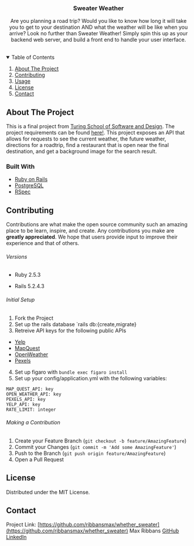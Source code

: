   <h3 align="center">Sweater Weather</h3>

  <p align="center">
    Are you planning a road trip? Would you like to know how long it will take you to get to your destination AND what the weather will be like when you arrive? Look no further than Sweater Weather! Simply spin this up as your backend web server, and build a front end to handle your user interface.
    <br />
    <br />
    <!-- <a href="https://github.com/othneildrew/Best-README-Template">View Demo</a> -->
    <!-- · -->
  </p>
</p>

<!-- TABLE OF CONTENTS -->
<details open="open">
  <summary>Table of Contents</summary>
  <ol>
    <li>
      <a href="#about-the-project">About The Project</a>
    </li>
    <li>
      <a href="#gettting-started">Contributing</a>
    </li>
    <li><a href="#usage">Usage</a></li>
    <li><a href="#license">License</a></li>
    <li><a href="#contact">Contact</a></li>
  </ol>
</details>

<!-- ABOUT THE PROJECT -->
## About The Project

<!-- [![Product Name Screen Shot][product-screenshot]](https://example.com) -->

This is a final project from [Turing School of Software and Design](https://turing.io). The project requirements can be found [here!](https://backend.turing.io/module3/projects/sweater_weather/requirements). This project exposes an API that allows for requests to see the current weather, the future weather, directions for a roadtrip, find a restaurant that is open near the final destination, and get a background image for the search result.

### Built With

* [Ruby on Rails](https://rubyonrails.org/)
* [PostgreSQL](https://www.postgresql.org/)
* [RSpec](https://github.com/rspec/rspec-rails)

<!-- CONTRIBUTING -->
## Contributing

Contributions are what make the open source community such an amazing place to be learn, inspire, and create. Any contributions you make are **greatly appreciated**. We hope that users provide input to improve their experience and that of others.

###### Versions

- Ruby 2.5.3

- Rails 5.2.4.3
###### Initial Setup
1. Fork the Project
2. Set up the rails database `rails db:{create,migrate}
3. Retreive API keys for the following public APIs
  * [Yelp](https://www.yelp.com/developers/v3)
  * [MapQuest](https://developer.mapquest.com/)
  * [OpenWeather](https://openweathermap.org/api/one-call-api)
  * [Pexels](https://www.pexels.com/api/)
4. Set up figaro with `bundle exec figaro install`
5. Set up your config/application.yml with the following variables:
  ```
  MAP_QUEST_API: key
  OPEN_WEATHER_API: key
  PEXELS_API: key
  YELP_API: key
  RATE_LIMIT: integer
  ```

###### Making a Contribution
1. Create your Feature Branch (`git checkout -b feature/AmazingFeature`)
2. Commit your Changes (`git commit -m 'Add some AmazingFeature'`)
3. Push to the Branch (`git push origin feature/AmazingFeature`)
4. Open a Pull Request

<!-- LICENSE -->
## License

Distributed under the MIT License. 

<!-- CONTACT -->
## Contact

Project Link: [https://github.com/ribbansmax/whether_sweater](https://github.com/ribbansmax/whether_sweater)
Max Ribbans [GitHub](https://github.com/ribbansmax) [LinkedIn](https://www.linkedin.com/in/max-ribbans-46b276156/)


